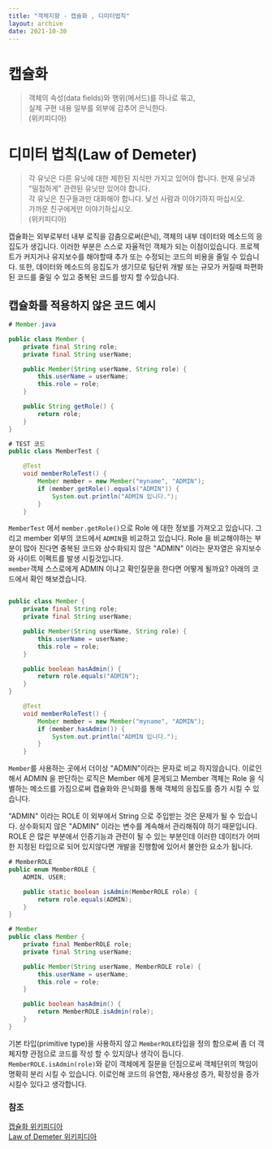 ```yaml
---
title: "객체지향 - 캡슐화 , 디미터법칙"
layout: archive
date: 2021-10-30
---
```


# 캡슐화
> 객체의 속성(data fields)와 행위(메서드)를 하나로 묶고,  
> 실제 구현 내용 일부를 외부에 감추어 은닉한다.  
> (위키피디아)

# 디미터 법칙(Law of Demeter)
>각 유닛은 다른 유닛에 대한 제한된 지식만 가지고 있어야 합니다. 현재 유닛과 "밀접하게" 관련된 유닛만 있어야 합니다.  
각 유닛은 친구들과만 대화해야 합니다. 낯선 사람과 이야기하지 마십시오.  
가까운 친구에게만 이야기하십시오.  
> (위키피디아)


캡슐화는 외부로부터 내부 로직을 감춤으로써(은닉), 객체의 내부 데이터와 메소드의 응집도가 생깁니다. 이러한 부분은 스스로 자율적인 객체가 되는 이점이있습니다. 
프로젝트가 커지거나 유지보수를 해야할때 추가 또는 수정되는 코드의 비용을 줄일 수 있습니다.
또한, 데이터와 메소드의 응집도가 생기므로 팀단위 개발 또는 규모가 커질때 파편화된 코드를 줄일 수 있고 중복된 코드를 방지 할 수있습니다.

## 캡슐화를 적용하지 않은 코드 예시
```java
# Member.java

public class Member {
    private final String role;
    private final String userName;

    public Member(String userName, String role) {
        this.userName = userName;
        this.role = role;
    }

    public String getRole() {
        return role;
    }
}

```
```java
# TEST 코드
public class MemberTest {

    @Test
    void memberRoleTest() {
        Member member = new Member("myname", "ADMIN");
        if (member.getRole().equals("ADMIN")) {
            System.out.println("ADMIN 입니다.");
        }
    }
```

<code>MemberTest</code> 에서 ```member.getRole()```으로 Role 에 대한 정보를 가져오고 있습니다. 그리고 member 외부의 코드에서 
```ADMIN```을 비교하고 있습니다. Role 을 비교해야하는 부분이 많아 진다면 중복된 코드와 상수화되지 않은 "ADMIN" 이라는 문자열은 유지보수와 사이트 이펙트를 발생 시킬것입니다.  
```member```객체 스스로에게 ADMIN 이냐고 확인질문을 한다면 어떻게 될까요? 아래의 코드에서 확인 해보겠습니다.  


```java

public class Member {
    private final String role;
    private final String userName;

    public Member(String userName, String role) {
        this.userName = userName;
        this.role = role;
    }

    public boolean hasAdmin() {
        return role.equals("ADMIN");
    }
}
```
```java
    @Test
    void memberRoleTest() {
        Member member = new Member("myname", "ADMIN");
        if (member.hasAdmin()) {
            System.out.println("ADMIN 입니다.");
        }
    }

```

```Member```를 사용하는 곳에서 더이상 "ADMIN"이라는 문자로 비교 하지않습니다. 이로인해서 ADMIN 을 판단하는 로직은 Member 에게 묻게되고 
Member 객체는 Role 을 식별하는 메소드를 가짐으로써 캡슐화와 은닉화를 통해 객체의 응집도를 증가 시킬 수 있습니다.  

"ADMIN" 이라는 ROLE 이 외부에서 String 으로 주입받는 것은 문제가 될 수 있습니다. 상수화되지 않은 "ADMIN" 이라는 변수를 계속해서 관리해줘야 하기 때문입니다.  
ROLE 은 많은 부분에서 
인증기능과 관련이 될 수 있는 부분인데 이러한 데이터가 어떠한 지정된 타입으로 되어 있지않다면 개발을 진행함에 있어서 불안한 요소가 됩니다.  

```java
# MemberROLE
public enum MemberROLE {
    ADMIN, USER;

    public static boolean isAdmin(MemberROLE role) {
        return role.equals(ADMIN);
    }
}
```

```java
# Member
public class Member {
    private final MemberROLE role;
    private final String userName;

    public Member(String userName, MemberROLE role) {
        this.userName = userName;
        this.role = role;
    }

    public boolean hasAdmin() {
        return MemberROLE.isAdmin(role);
    }
}
```

기본 타입(primitive type)을 사용하지 않고 ```MemberROLE```타입을 정의 함으로써 좀 더 객체지향 관점으로 코드를 작성 할 수 있지않나 생각이 듭니다.   
```MemberROLE.isAdmin(role)```와 같이 객체에게 질문을 던짐으로써 객체단위의 책임이 명확히 분리 시킬 수 있습니다. 이로인해 코드의 유연함, 재사용성 증가, 확장성을
증가 시킬수  있다고 생각합니다.
  



### 참조
[캡슐화 위키피디아](https://ko.wikipedia.org/wiki/%EC%BA%A1%EC%8A%90%ED%99%94)  
[Law of Demeter 위키피디아](https://en.wikipedia.org/wiki/Law_of_Demeter)